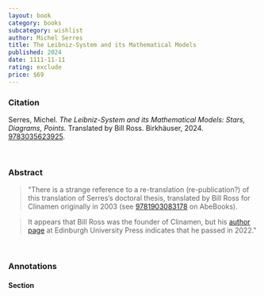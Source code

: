 ```yaml
---
layout: book
category: books
subcategory: wishlist
author: Michel Serres
title: The Leibniz-System and its Mathematical Models
published: 2024
date: 1111-11-11
rating: exclude
price: $69
---
```


### Citation

Serres, Michel. *The Leibniz-System and its Mathematical Models: Stars, Diagrams, Points.* Translated by Bill Ross. Birkhäuser, 2024. [9783035623925](https://www.barnesandnoble.com/w/the-leibniz-system-and-its-mathematical-models-michel-serres/1143419618).

<br>

### Abstract

> "There is a strange reference to a re-translation (re-publication?) of this translation of Serres’s doctoral thesis, translated by Bill Ross for Clinamen originally in 2003 (see [9781903083178](https://www.abebooks.com/9781903083178/System-Leibniz-Philosophy-Science-Michel-1903083176/plp) on AbeBooks).

> It appears that Bill Ross was the founder of Clinamen, but his [author page](https://edinburghuniversitypress.com/bill-ross/) at Edinburgh University Press indicates that he passed in 2022."

<br>

### Annotations

#### Section

<br>
